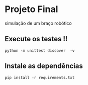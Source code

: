 # Projeto Final

simulação de um braço robótico




## Execute os testes !!

```shell
python -m unittest discover  -v 
```

## Instale as dependências 
```shell
pip install -r requirements.txt
```